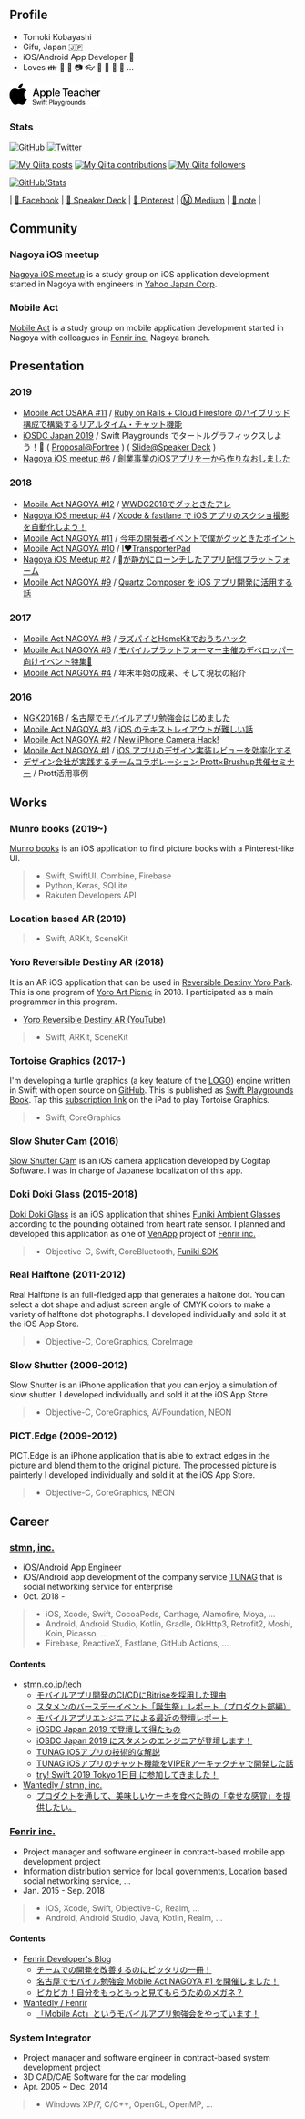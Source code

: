 ## Profile

- Tomoki Kobayashi
- Gifu, Japan 🇯🇵
- iOS/Android App Developer 📱
- Loves 👪 🍎 📱 📷 👓 🍛 🐢 🚗 🚴 ...

<img src="assets/AppleTeacherSwiftPlaygrounds_black.svg" width="160">

### Stats
[![GitHub](https://img.shields.io/github/followers/temoki?style=social)](https://github.com/temoki)
[![Twitter](https://img.shields.io/twitter/follow/temoki?style=social)](https://twitter.com/temoki)

[![My Qiita posts](https://qiita-badge.apiapi.app/s/temoki/posts.svg)](http://qiita.com/temoki)
[![My Qiita contributions](https://qiita-badge.apiapi.app/s/temoki/contributions.svg)](http://qiita.com/temoki)
[![My Qiita followers](https://qiita-badge.apiapi.app/s/temoki/followers.svg)](http://qiita.com/temoki)

[![GitHub/Stats](https://github-readme-stats.vercel.app/api?username=temoki&show_icons=true&count_private=true&hide=contribs)](https://github.com/temoki)

<!-- [![GitHub//TopLangs](https://github-readme-stats.vercel.app/api/top-langs/?username=temoki&layout=compact&count_private=true)](https://github.com/temoki) -->

| [👤 Facebook](https://www.facebook.com/temoki.kobayashi) | [🎤 Speaker Deck](https://speakerdeck.com/temoki) | [📌 Pinterest](https://www.pinterest.jp/temoki) | [Ⓜ️ Medium](https://medium.com/@temoki) | [📖 note](https://note.com/temoki) |

## Community

### Nagoya iOS meetup

[Nagoya iOS meetup](https://nagoya-ios-meetup.connpass.com) is a study group on iOS application development started in Nagoya with engineers in [Yahoo Japan Corp](https://about.yahoo.co.jp).

### Mobile Act

[Mobile Act](https://mobileact.connpass.com) is a study group on mobile application development started in Nagoya with colleagues in [Fenrir inc.](https://www.fenrir-inc.com) Nagoya branch.

## Presentation

### 2019

- [Mobile Act OSAKA #11](https://mobileact.connpass.com/event/141009/) / [Ruby on Rails + Cloud Firestore のハイブリッド構成で構築するリアルタイム・チャット機能](https://speakerdeck.com/temoki/ruby-on-rails-plus-cloud-firestore-falsehaiburitudogou-cheng-degou-zhu-sururiarutaimutiyatutoji-neng)
- [iOSDC Japan 2019](https://iosdc.jp/2019) / Swift Playgrounds でタートルグラフィックスしよう！🐢 ( [Proposal@Fortree](https://fortee.jp/iosdc-japan-2019/proposal/3c2b7111-cdf3-43bb-81b8-446424b3f25c) ) ( [Slide@Speaker Deck](https://speakerdeck.com/temoki/swift-playgroundsdetatorugurahuitukususiyou) )
- [Nagoya iOS meetup #6](https://nagoya-ios-meetup.connpass.com/event/141043/) / [創業事業のiOSアプリを一から作りなおしました](https://speakerdeck.com/temoki/chuang-ye-shi-ye-falseiosapuriwo-karazuo-rinaosimasita)

### 2018

- [Mobile Act NAGOYA #12](https://mobileact.connpass.com/event/97211/) / [WWDC2018でグッときたアレ](https://speakerdeck.com/temoki/wwdc2018degututokitaare)
- [Nagoya iOS meetup #4](https://nagoya-ios-meetup.connpass.com/event/95974/) / [Xcode & fastlane で iOS アプリのスクショ撮影を自動化しよう！](https://speakerdeck.com/temoki/xcode-and-fastlane-de-ios-apurifalsesukusiyocuo-ying-wozi-dong-hua-siyou)
- [Mobile Act NAGOYA #11](https://mobileact.connpass.com/event/90198/) / [今年の開発者イベントで僕がグッときたポイント](https://speakerdeck.com/temoki/jin-nian-falsekai-fa-zhe-ibentodepu-gagututokitapointo)
- [Mobile Act NAGOYA #10](https://mobileact.connpass.com/event/83593/) / [I❤️TransporterPad](https://speakerdeck.com/temoki/i-transporterpad)
- [Nagoya iOS Meetup #2](https://nagoya-ios-meetup.connpass.com/event/80322/) / [が静かにローンチしたアプリ配信プラットフォーム](https://speakerdeck.com/temoki/gajing-kanirontisitaapuripei-xin-puratutohuomu)
- [Mobile Act NAGOYA #9](https://mobileact.connpass.com/event/77509/) / [Quartz Composer を iOS アプリ開発に活用する話](https://speakerdeck.com/temoki/quartzcomposerwoiosapurikai-fa-nihuo-yong-suru)

### 2017

- [Mobile Act NAGOYA #8](https://mobileact.connpass.com/event/69733/) / [ラズパイとHomeKitでおうちハック](https://speakerdeck.com/temoki/razupaitohomekitdeoutihatuku)
- [Mobile Act NAGOYA #6](https://mobileactnagoya.connpass.com/event/58453/) / [モバイルプラットフォーマー主催のデベロッパー向けイベント特集🎉](https://speakerdeck.com/temoki/mobile-act-nagoya-number-6)
- [Mobile Act NAGOYA #4](https://mobileactnagoya.connpass.com/event/48721/) / 年末年始の成果、そして現状の紹介

### 2016

- [NGK2016B](https://ngk2016b.connpass.com) / [名古屋でモバイルアプリ勉強会はじめました](https://speakerdeck.com/temoki/ming-gu-wu-demobairuapurimian-qiang-hui-hazimemasita)
- [Mobile Act NAGOYA #3](https://mobileactnagoya.connpass.com/event/44624/) / [iOS のテキストレイアウトが難しい話](https://speakerdeck.com/temoki/ios-falsetekisutoreiautogamuzukasiihua)
- [Mobile Act NAGOYA #2](https://mobileactnagoya.connpass.com/event/38805/) / [New iPhone Camera Hack!]()
- [Mobile Act NAGOYA #1](https://mobileactnagoya.connpass.com/event/34626/) / [iOS アプリのデザイン実装レビューを効率化する](https://speakerdeck.com/temoki/ios-apurifalsedezainshi-zhuang-rebiyuwoxiao-lu-hua-suru)
- [デザイン会社が実践するチームコラボレーション Prott×Brushup共催セミナー](https://prott.connpass.com/event/35008/) / Prott活用事例

## Works

### Munro books (2019~)

[Munro books](https://munro.hiraku.space) is an iOS application to find picture books with a Pinterest-like UI.

> - Swift, SwiftUI, Combine, Firebase
> - Python, Keras, SQLite 
> - Rakuten Developers API

### Location based AR (2019)

> - Swift, ARKit, SceneKit

### Yoro Reversible Destiny AR (2018)

It is an AR iOS application that can be used in [Reversible Destiny Yoro Park](http://www.yoro-park.com/facility-map/hantenchi/).
This is one program of [Yoro Art Picnic](http://yoro-arts.com) in 2018.
I participated as a main programmer in this program.

- [Yoro Reversible Destiny AR (YouTube)](https://youtu.be/XJ8ZDQxBQZ0)

> - Swift, ARKit, SceneKit

### Tortoise Graphics (2017-)

I'm developing a turtle graphics (a key feature of the [LOGO](https://ja.wikipedia.org/wiki/LOGO)) engine written in Swift with open source on [GitHub](https://github.com/temoki/TortoiseGraphics).
This is published as [Swift Playgrounds Book](https://www.apple.com/jp/swift/playgrounds/).
Tap this [subscription link](https://temoki.github.io/TortoiseGraphics/playground-subscription-feed/locales.json) on the iPad to play Tortoise Graphics.

> - Swift, CoreGraphics

### Slow Shuter Cam (2016)

[Slow Shutter Cam](https://itunes.apple.com/app/id357404131?mt=8) is an iOS camera application developed by Cogitap Software.
I was in charge of Japanese localization of this app.

### Doki Doki Glass (2015-2018)

[Doki Doki Glass](https://itunes.apple.com/jp/app/id1001830777?mt=8) is an iOS application that shines [Funiki Ambient Glasses](http://fun-iki.com) according to the pounding obtained from heart rate sensor.
I planned and developed this application as one of [VenApp](https://van-app.com) project of [Fenrir inc.](https://www.fenrir-inc.com) .

> - Objective-C, Swift, CoreBluetooth, [Funiki SDK](https://github.com/FUNIKImegane/FunikiSDK)

### Real Halftone (2011-2012)

Real Halftone is an full-fledged app that generates a haltone dot.
You can select a dot shape and adjust screen angle of CMYK colors to make a variety of halftone dot photographs.
I developed individually and sold it at the iOS App Store.

> - Objective-C, CoreGraphics, CoreImage

### Slow Shutter (2009-2012)

 Slow Shutter is an iPhone application that you can enjoy a simulation of slow shutter.
 I developed individually and sold it at the iOS App Store.

> - Objective-C, CoreGraphics, AVFoundation, NEON

### PICT.Edge (2009-2012)

PICT.Edge is an iPhone application that is able to extract edges in the picture and blend them to the original picture. The processed picture is painterly
I developed individually and sold it at the iOS App Store.

> - Objective-C, CoreGraphics, NEON

## Career

### [stmn, inc.](https://stmn.co.jp)

- iOS/Android App Engineer
- iOS/Android app development of the company service [TUNAG](https://tunag.jp) that is social networking service for enterprise
- Oct. 2018 -

> - iOS, Xcode, Swift, CocoaPods, Carthage, Alamofire, Moya, ...
> - Android, Android Studio, Kotlin, Gradle, OkHttp3, Retrofit2, Moshi, Koin, Picasso, ...
> - Firebase, ReactiveX, Fastlane, GitHub Actions, ...

#### Contents

- [stmn.co.jp/tech](https://stmn.co.jp/tech/)
    - [モバイルアプリ開発のCI/CDにBitriseを採用した理由](https://stmn.co.jp/tech/7985)
    - [スタメンのバースデーイベント「誕生祭」レポート（プロダクト部編）](https://stmn.co.jp/tech/7294)
    - [モバイルアプリエンジニアによる最近の登壇レポート](https://stmn.co.jp/tech/6649)
    - [iOSDC Japan 2019 で登壇して得たもの](https://stmn.co.jp/tech/6401)
    - [iOSDC Japan 2019 にスタメンのエンジニアが登壇します！](https://stmn.co.jp/tech/6336)
    - [TUNAG iOSアプリの技術的な解説](https://stmn.co.jp/tech/4333)
    - [TUNAG iOSアプリのチャット機能をVIPERアーキテクチャで開発した話](https://stmn.co.jp/tech/4037)
    - [try! Swift 2019 Tokyo 1日目 に参加してきました！](https://stmn.co.jp/tech/3419)
- [Wantedly / stmn, inc.](https://www.wantedly.com/companies/stmn_inc)
    - [プロダクトを通して、美味しいケーキを食べた時の「幸せな感覚」を提供したい。](https://www.wantedly.com/companies/stmn_inc/post_articles/170261)

### [Fenrir inc.](https://www.fenrir-inc.com)

- Project manager and software engineer in contract-based mobile app development project
- Information distribution service for local governments, Location based social networking service, ...
- Jan. 2015 - Sep. 2018

> - iOS, Xcode, Swift, Objective-C, Realm, ...
> - Android, Android Studio, Java, Kotlin, Realm, ...

#### Contents

- [Fenrir Developer's Blog](https://blog.fenrir-inc.com/)
    - [チームでの開発を改善するのにピッタリの一冊！](https://blog.fenrir-inc.com/jp/2017/02/team_development.html)
    - [名古屋でモバイル勉強会 Mobile Act NAGOYA #1 を開催しました！](https://blog.fenrir-inc.com/jp/2016/08/mobile-act-nagoya-1.html)
    - [ピカピカ！自分をもっともっと見てもらうためのメガネ？](https://blog.fenrir-inc.com/jp/2015/12/pikapikamegane.html)
- [Wantedly / Fenrir](https://www.wantedly.com/companies/fenrir)
    - [「Mobile Act」というモバイルアプリ勉強会をやっています！](https://www.wantedly.com/companies/fenrir/post_articles/114424)

### System Integrator

- Project manager and software engineer in contract-based system development project
- 3D CAD/CAE Software for the car modeling
- Apr. 2005 ~ Dec. 2014

> - Windows XP/7, C/C++, OpenGL, OpenMP, ...
